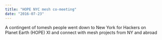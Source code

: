 ```yaml
---
title: "HOPE NYC mesh co-meeting"
date: "2016-07-23"
---
```


A contingent of tomesh people went down to New York for Hackers on Planet Earth (HOPE) XI and connect with mesh projects from NY and abroad
